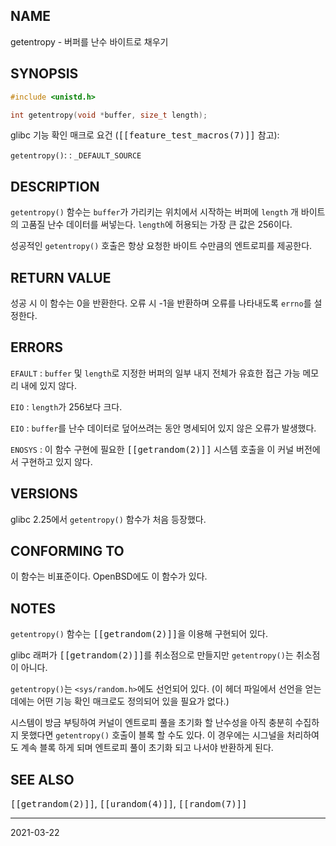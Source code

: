 ## NAME

getentropy - 버퍼를 난수 바이트로 채우기

## SYNOPSIS

```c
#include <unistd.h>

int getentropy(void *buffer, size_t length);
```

glibc 기능 확인 매크로 요건 (<tt>[[feature_test_macros(7)]]</tt> 참고):

`getentropy()`:
:   `_DEFAULT_SOURCE`

## DESCRIPTION

`getentropy()` 함수는 `buffer`가 가리키는 위치에서 시작하는 버퍼에 `length` 개 바이트의 고품질 난수 데이터를 써넣는다. `length`에 허용되는 가장 큰 값은 256이다.

성공적인 `getentropy()` 호출은 항상 요청한 바이트 수만큼의 엔트로피를 제공한다.

## RETURN VALUE

성공 시 이 함수는 0을 반환한다. 오류 시 -1을 반환하며 오류를 나타내도록 `errno`를 설정한다.

## ERRORS

`EFAULT`
:   `buffer` 및 `length`로 지정한 버퍼의 일부 내지 전체가 유효한 접근 가능 메모리 내에 있지 않다.

`EIO`
:   `length`가 256보다 크다.

`EIO`
:   `buffer`를 난수 데이터로 덮어쓰려는 동안 명세되어 있지 않은 오류가 발생했다.

`ENOSYS`
:   이 함수 구현에 필요한 <tt>[[getrandom(2)]]</tt> 시스템 호출을 이 커널 버전에서 구현하고 있지 않다.

## VERSIONS

glibc 2.25에서 `getentropy()` 함수가 처음 등장했다.

## CONFORMING TO

이 함수는 비표준이다. OpenBSD에도 이 함수가 있다.

## NOTES

`getentropy()` 함수는 <tt>[[getrandom(2)]]</tt>을 이용해 구현되어 있다.

glibc 래퍼가 <tt>[[getrandom(2)]]</tt>를 취소점으로 만들지만 `getentropy()`는 취소점이 아니다.

`getentropy()`는 `<sys/random.h>`에도 선언되어 있다. (이 헤더 파일에서 선언을 얻는 데에는 어떤 기능 확인 매크로도 정의되어 있을 필요가 없다.)

시스템이 방금 부팅하여 커널이 엔트로피 풀을 초기화 할 난수성을 아직 충분히 수집하지 못했다면 `getentropy()` 호출이 블록 할 수도 있다. 이 경우에는 시그널을 처리하여도 계속 블록 하게 되며 엔트로피 풀이 초기화 되고 나서야 반환하게 된다.

## SEE ALSO

<tt>[[getrandom(2)]]</tt>, <tt>[[urandom(4)]]</tt>, <tt>[[random(7)]]</tt>

----

2021-03-22
